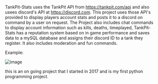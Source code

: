 TankPit-Stats uses the TankPit API from https://tankpit.com/api and also usees discord's API at https://discord.com. This project uses those API's provided to display players account stats and posts it to a discord on command by a user on request. The Project also includes chat commands to display account information such as kills, deaths, timeplayed, TankPit-Stats has a reputation system based on in game performance and saves data to a mySQL database and assigns their discord ID to a tank they register. It also includes moderation and fun commands. 



Example:


![image](https://user-images.githubusercontent.com/25750662/131924683-84c76020-8ed8-4529-a619-67c3338873f9.png)

this is an on going project that I started in 2017 and is my first python programming project. 

